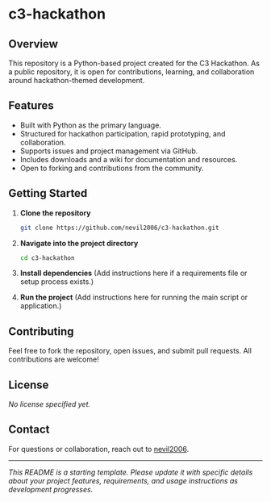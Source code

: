 # c3-hackathon


## Overview

This repository is a Python-based project created for the C3 Hackathon. As a public repository, it is open for contributions, learning, and collaboration around hackathon-themed development.

## Features

- Built with Python as the primary language.
- Structured for hackathon participation, rapid prototyping, and collaboration.
- Supports issues and project management via GitHub.
- Includes downloads and a wiki for documentation and resources.
- Open to forking and contributions from the community.

## Getting Started

1. **Clone the repository**
   ```bash
   git clone https://github.com/nevil2006/c3-hackathon.git
   ```

2. **Navigate into the project directory**
   ```bash
   cd c3-hackathon
   ```

3. **Install dependencies**
   (Add instructions here if a requirements file or setup process exists.)

4. **Run the project**
   (Add instructions here for running the main script or application.)

## Contributing

Feel free to fork the repository, open issues, and submit pull requests. All contributions are welcome!

## License

*No license specified yet.*

## Contact

For questions or collaboration, reach out to [nevil2006](https://github.com/nevil2006).

---

*This README is a starting template. Please update it with specific details about your project features, requirements, and usage instructions as development progresses.*
